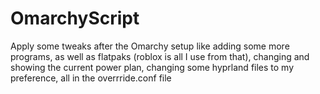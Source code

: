 # OmarchyScript
Apply some tweaks after the Omarchy setup like adding some more programs, as well as flatpaks (roblox is all I use from that), changing and showing the current power plan, changing some hyprland files to my preference, all in the overrride.conf file
